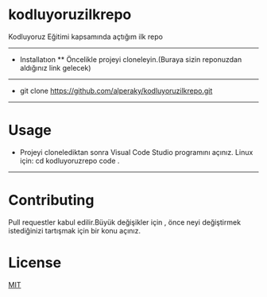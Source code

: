 # kodluyoruzilkrepo
Kodluyoruz Eğitimi kapsamında açtığım ilk repo

----
* Installatıon
** Öncelikle projeyi cloneleyin.(Buraya sizin reponuzdan aldığınız link gelecek)
----
* git clone https://github.com/alperaky/kodluyoruzilkrepo.git
----

# Usage

* Projeyi clonelediktan sonra Visual Code Studio programını açınız.
Linux için:
cd kodluyoruzrepo
code . 
----

# Contributing
Pull requestler kabul edilir.Büyük değişikler için , önce neyi değiştirmek istediğinizi tartışmak için bir konu açınız.
# License 
[MIT](https://mit-license.org/) 
